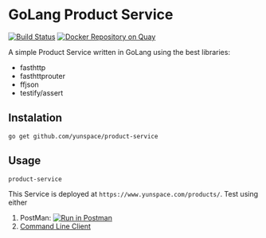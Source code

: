 # GoLang Product Service

[![Build Status](https://snap-ci.com/yunspace/product-service/branch/master/build_image)](https://snap-ci.com/yunspace/product-service/branch/master)
[![Docker Repository on Quay](https://quay.io/repository/yunspace/product-service/status "Docker Repository on Quay")](https://quay.io/repository/yunspace/product-service)

A simple Product Service written in GoLang using the best libraries:

- fasthttp
- fasthttprouter
- ffjson
- testify/assert

## Instalation

    go get github.com/yunspace/product-service

## Usage

    product-service

This Service is deployed at `https://www.yunspace.com/products/`. Test using either

 1. PostMan: [![Run in Postman](https://run.pstmn.io/button.svg)](https://app.getpostman.com/run-collection/4ee7471904c06b844a99)
 2. [Command Line Client](https://github.com/yunspace/product-client)